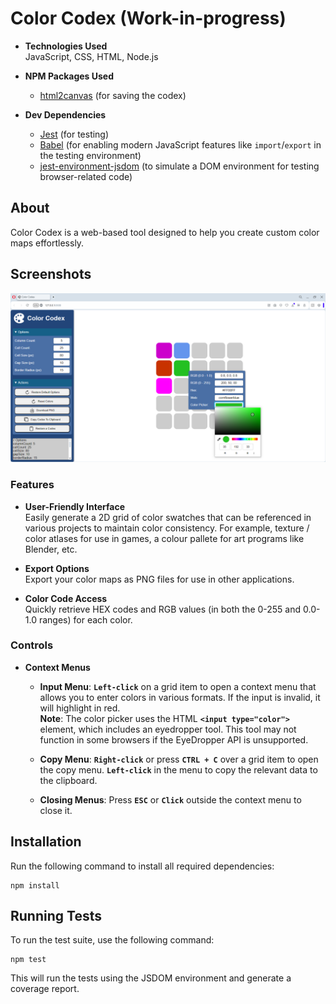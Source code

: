 # Color Codex (Work-in-progress)

- **Technologies Used**<br/>
JavaScript, CSS, HTML, Node.js

- **NPM Packages Used**<br/>
    - [html2canvas](https://www.npmjs.com/package/html2canvas) (for saving the codex)

- **Dev Dependencies**<br/>
    - [Jest](https://www.npmjs.com/package/jest) (for testing)<br/>
    - [Babel](https://babeljs.io/) (for enabling modern JavaScript features like `import`/`export` in the testing environment)<br/>
    - [jest-environment-jsdom](https://www.npmjs.com/package/jest-environment-jsdom) (to simulate a DOM environment for testing browser-related code)<br/>

## About

Color Codex is a web-based tool designed to help you create custom color maps effortlessly.

## Screenshots
![screenshot-01](https://github.com/CraigMason19/Color-Codex/blob/master/screenshots/screenshot-01.png)

### Features

- **User-Friendly Interface**<br/>
Easily generate a 2D grid of color swatches that can be referenced in various projects to maintain color consistency. For example, texture / color atlases for use in games, a colour pallete for art programs like Blender, etc.

- **Export Options**<br/>
Export your color maps as PNG files for use in other applications.

- **Color Code Access**<br/>
Quickly retrieve HEX codes and RGB values (in both the 0-255 and 0.0-1.0 ranges) for each color.

### Controls
- **Context Menus**<br/>
    - **Input Menu**: **`Left-click`** on a grid item to open a context menu that allows you to enter colors in various formats. If the input is invalid, it will highlight in red.  
    **Note**: The color picker uses the HTML **`<input type="color">`** element, which includes an eyedropper tool. This tool may not function in some browsers if the EyeDropper API is unsupported.
      
    - **Copy Menu**: **`Right-click`** or press **`CTRL + C`** over a grid item to open the copy menu. **`Left-click`** in the menu to copy the relevant data to the clipboard.

    - **Closing Menus**: Press **`ESC`** or **`Click`** outside the context menu to close it.

## Installation
Run the following command to install all required dependencies:
```
npm install
```

## Running Tests
To run the test suite, use the following command:
```
npm test
```
This will run the tests using the JSDOM environment and generate a coverage report.

